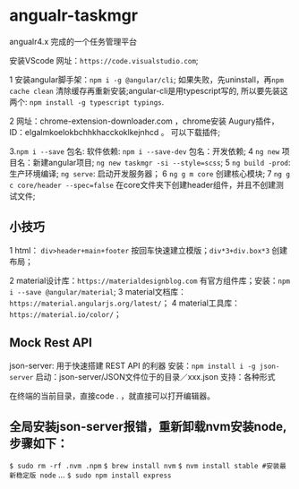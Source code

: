 # angualr-taskmgr

angualr4.x 完成的一个任务管理平台

安装VScode 网址：`https://code.visualstudio.com`;

1 安装angular脚手架：`npm i -g @angular/cli`; 如果失败，先uninstall，再`npm cache clean` 清除缓存再重新安装;angular-cli是用typescript写的, 所以要先装这两个: `npm install -g typescript typings`.

2 网址：chrome-extension-downloader.com ，chrome安装 Augury插件，ID：elgalmkoelokbchhkhacckoklkejnhcd 。 可以下载插件;

3.`npm i --save` 包名: 软件依赖: `npm i --save-dev` 包名：开发依赖;
4 `ng new` 项目名：新建angular项目; `ng new taskmgr -si --style=scss`;
5 `ng build -prod`: 生产环境编译; `ng serve`: 启动开发服务器；
6 `ng g m core` 创建核心模块;
7 `ng g c core/header --spec=false` 在core文件夹下创建header组件，并且不创建测试文件;

## 小技巧

1  html： `div>header+main+footer` 按回车快速建立模版；`div*3+div.box*3` 创建布局；

2 material设计库：`https://materialdesignblog.com` 有官方组件库；安装：`npm i --save @angular/material`;
3 material文档库：`https://material.angularjs.org/latest/`；
4 material工具库：`https://material.io/color/`；

## Mock Rest API

json-server: 用于快速搭建 REST API 的利器
安装：`npm install i -g json-server`
启动：json-server/JSON文件位于的目录／xxx.json
支持：各种形式

在终端的当前目录，直接code . ，就直接可以打开编辑器。


## 全局安装json-server报错，重新卸载nvm安装node,步骤如下：

`$ sudo rm -rf .nvm .npm`
`$ brew install nvm`
`$ nvm install stable #安装最新稳定版 node`
…
`$ sudo npm install express`
